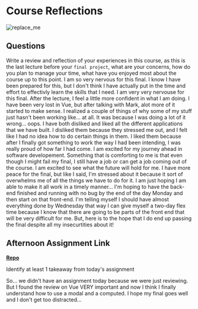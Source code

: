 # Course Reflections

![replace_me](https://codeworks.blob.core.windows.net/public/assets/img/illustrations/placeholder.svg)

## Questions

Write a review and reflection of your experiences in this course, as this is the last lecture before your `final project`, what are your concerns, how do you plan to manage your time, what have you enjoyed most about the course up to this point.
    I am so very nervous for this final. I know I have been prepared for this, but I don't think I have actually put in the time and effort to effectivly learn the skills that I need. I am very very nervouse for this final. After the lecture, I feel a little more confident in what I am doing. I have been very lost in Vue, but after talking with Mark, alot more of it started to make sense. I realized a couple of things of why some of my stuff just hasn't been working like... at all. It was because I was doing a lot of it wrong... oops. 
    I have both disliked and liked all the different applications that we have built. I disliked them because they stressed me out, and I felt like I had no idea how to do certain things in them. I liked them because after I finally got something to work the way I had been intending, I was really proud of how far I had come. I am excited for my journey ahead in software developement. 
    Something that is comforting to me is that even though I might fail my final, I still have a job or can get a job coming out of the course. I am excited to see what the future will hold for me. 
    I have more peace for the final, but like I said, I'm stressed about it because it sort of overwhelms me of all the things we have to do for it. I am just hoping I am able to make it all work in a timely manner... I'm hoping to have the back-end finished and running with no bug by the end of the day Monday and then start on that front-end. I'm telling myself I should have almost everything done by Wednesday that way I can give myself a two-day flex time because I know that there are going to be parts of the front end that will be very difficult for me. But, here is to the hope that I do end up passing the final despite all my insecurtities about it!

## Afternoon Assignment Link

**[Repo](https://github.com/BoiseCodeWorks/late-fall21-GoodEats)**

Identify at least 1 takeaway from today's assignment

So... we didn't have an assignment today because we were just reviewing. But I found the review on Vue VERY important and now I think I finally understand how to use a modal and a computed. I hope my final goes well and I don't get too distracted...